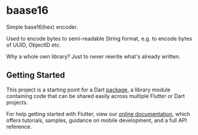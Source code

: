# baase16

Simple base16(hex) encoder.

Used to encode bytes to semi-readable String format, e.g. to encode bytes of UUID, ObjectID etc.

Why a whole own library? Just to never rewrite what's already written.

## Getting Started

This project is a starting point for a Dart
[package](https://flutter.dev/developing-packages/),
a library module containing code that can be shared easily across
multiple Flutter or Dart projects.

For help getting started with Flutter, view our 
[online documentation](https://flutter.dev/docs), which offers tutorials, 
samples, guidance on mobile development, and a full API reference.
